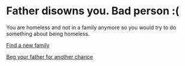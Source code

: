 # Father disowns you. Bad person :(

You are homeless and not in a family anymore so you would try to do something about being homeless.

[Find a new family](../school/new-family.md)

[Beg your father for another chance](../school/another-chance.md)


